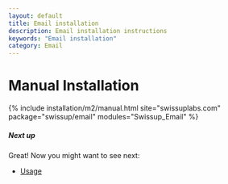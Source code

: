 ```yaml
---
layout: default
title: Email installation
description: Email installation instructions
keywords: "Email installation"
category: Email
---
```


# Manual Installation

{% include installation/m2/manual.html site="swissuplabs.com" package="swissup/email" modules="Swissup_Email" %}

##### Next up

Great! Now you might want to see next:

- [Usage](/m2/extensions/email/usage/)